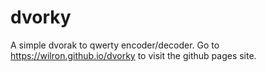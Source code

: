 # dvorky
A simple dvorak to qwerty encoder/decoder. Go to https://wilron.github.io/dvorky to visit the github pages site.
